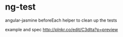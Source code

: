 ng-test
=======

angular-jasmine beforeEach helper to clean up the tests

example and spec http://plnkr.co/edit/C3dlta?p=preview
